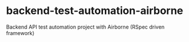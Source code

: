 # backend-test-automation-airborne
Backend API test automation project with Airborne (RSpec driven framework)
